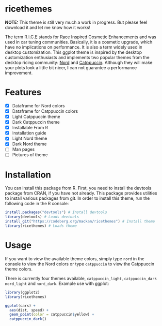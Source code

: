 # ricethemes

**NOTE:** This theme is still very much a work in progress. But please feel
download it and let me know how it works!

The term R.I.C.E stands for Race Inspired Cosmetic Enhancements and was used in
car tuning communities. Basically, it is a cosmetic upgrade, which have no
implications on performance. It is also a term widely used in desktop
customization. This ggplot theme is inspired by the desktop customization
enthusiasts and implements two popular themes from the desktop ricing
community: [Nord](https://www.nordtheme.com/) and
[Catppuccin](https://github.com/catppuccin/catppuccin). Although they will make
your plots look a little bit nicer, I can not guarantee a performance
improvement.

# Features

- [x] Dataframe for Nord colors
- [x] Dataframe for Catppuccin colors
- [x] Light Catppuccin theme
- [x] Dark Catppuccin theme
- [x] Installable From R
- [x] Installation guide
- [x] Light Nord theme
- [x] Dark Nord theme
- [ ] Man pages
- [ ] Pictures of theme

# Installation

You can install this package from R. First, you need to install the devtools
package from CRAN, if you have not already. This package provides utilities
to install various packages from git. In order to install this theme, run
the following code in the R console:

```R
install.packages("devtools") # Install devtools
library(devtools) # Loads devtools
install_git("https://codeberg.org/mackan/ricethemes") # Install theme
library(ricethemes) # Loads theme
```

# Usage

If you want to view the available theme colors, simply type `nord` in the
console to view the Nord colors or type `catppuccin` to view the Catppuccin
theme colors.

There is currently four themes available, `catppuccin_light`, `catppuccin_dark`
`nord_light` and `nord_dark`. Example use with ggplot:

```R
library(ggplot2)
library(ricethemes)

ggplot(cars) +
  aes(dist, speed) +
  geom_point(color = catppuccin$yellow) +
  catppuccin_dark()
```
